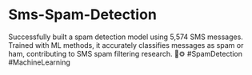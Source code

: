 # Sms-Spam-Detection
Successfully built a spam detection model using 5,574 SMS messages. Trained with ML methods, it accurately classifies messages as spam or ham, contributing to SMS spam filtering research. 📱⚙️ #SpamDetection #MachineLearning
